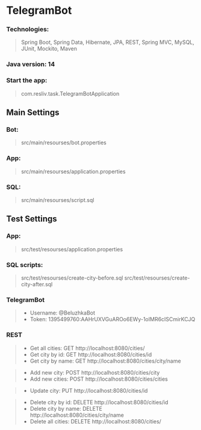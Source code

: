 # TelegramBot

### Technologies: 
> Spring Boot, Spring Data, Hibernate, JPA, REST, Spring MVC, MySQL, JUnit, Mockito, Maven
### Java version: 14

### Start the app:
> com.resliv.task.TelegramBotApplication 
## Main Settings
### Bot:
> src/main/resourses/bot.properties
### App:
> src/main/resourses/application.properties
### SQL:
> src/main/resourses/script.sql

## Test Settings
### App:
> src/test/resourses/application.properties
### SQL scripts:
> src/test/resourses/create-city-before.sql 
> src/test/resourses/create-city-after.sql



### TelegramBot
> - Username: @BeluzhkaBot
> - Token: 1395499760:AAHrUXVGuAROo6EWy-1oIMR6cISCmirKCJQ

### REST

> - Get all cities: GET http://localhost:8080/cities/ 
> - Get city by id: GET http://localhost:8080/cities/id
> - Get city by name: GET http://localhost:8080/cities/city/name

> - Add new city: POST http://localhost:8080/cities/city
> - Add new cities: POST http://localhost:8080/cities/cities

> - Update city: PUT http://localhost:8080/cities/id

> - Delete city by id: DELETE http://localhost:8080/cities/id
> - Delete city by name: DELETE http://localhost:8080/cities/city/name
> - Delete all cities: DELETE http://localhost:8080/cities/
